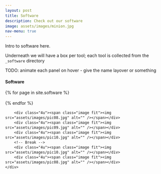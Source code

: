 ```yaml
---
layout: post
title: Software
description: Check out our software
image: assets/images/minion.jpg
nav-menu: true
---
```


Intro to software here.

Underneath we will have a box per tool; each tool is collected from the `_software` directory

TODO: animate each panel on hover - give the name layover or something



<h4>Software</h4>
<div class="box alt">
	<div class="row 50% uniform">
    	{% for page in site.software %}
            <div class="4u"><span class="image fit"><a href="{{ page.permalink }}"><img src="{{ page.image }}" alt="" /></a></span></div>
        {% endfor %}

		<div class="4u"><span class="image fit"><img src="assets/images/pic08.jpg" alt="" /></span></div>
		<div class="4u"><span class="image fit"><img src="assets/images/pic09.jpg" alt="" /></span></div>
		<div class="4u"><span class="image fit"><img src="assets/images/pic10.jpg" alt="" /></span></div>
		<!-- Break -->
		<div class="4u"><span class="image fit"><img src="assets/images/pic10.jpg" alt="" /></span></div>
		<div class="4u"><span class="image fit"><img src="assets/images/pic08.jpg" alt="" /></span></div>
	</div>
</div>